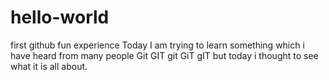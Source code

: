 # hello-world
first github fun experience
Today I am trying to learn something which i have heard from many people Git GIT git GiT gIT but today i thought to see what it is all about.
